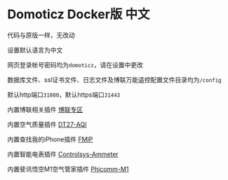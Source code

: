 # Domoticz Docker版 中文

代码与原版一样，无改动

设置默认语言为中文

网页登录帐号密码均为`domoticz`，请在设置中更改

数据库文件、ssl证书文件、日志文件及博联万能遥控配置文件目录均为`/config`

默认http端口`31080`，默认https端口`31443`

内置博联相关插件 [博联专区](https://www.domoticz.cn/forum/viewforum.php?f=33)

内置空气质量插件 [DT27-AQI](https://www.domoticz.cn/forum/viewtopic.php?f=11&t=42)

内置查找我的iPhone插件 [FMIP](https://www.domoticz.cn/forum/viewtopic.php?f=11&t=151)

内置智能电表插件 [Controlsys-Ammeter](https://www.domoticz.cn/forum/viewtopic.php?f=11&t=102)

内置斐讯悟空M1空气管家插件 [Phicomm-M1](https://www.domoticz.cn/forum/viewtopic.php?f=11&t=165)
